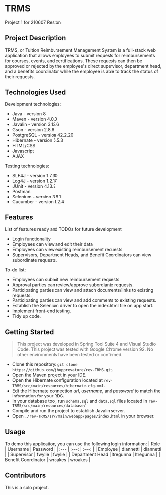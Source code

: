 # TRMS
Project 1 for 210607 Reston

## Project Description

TRMS, or Tuition Reimbursement Management System is a full-stack web application that allows employees to submit requests for reimbursements for courses, events, and certifications. These requests can then be approved or rejected by the employee's direct supervisor, department head, and a benefits coordinator while the employee is able to track the status of their requests.

## Technologies Used

Development technologies:
* Java - version 8
* Maven - version 4.0.0
* Javalin - version 3.13.6
* Gson - version 2.8.6
* PostgreSQL - version 42.2.20
* Hibernate - version 5.5.3
* HTML/CSS
* Javascript
* AJAX

Testing technologies:
* SLF4J - version 1.7.30
* Log4J -  version 1.2.17
* JUnit - version 4.13.2
* Postman
* Selenium - version 3.8.1
* Cucumber - version 1.2.4


## Features

List of features ready and TODOs for future development
* Login functionality
* Employees can view and edit their data
* Employees can view existing reimbursement requests
* Supervisors, Department Heads, and Benefit Coordinators can view subordinate requests.

To-do list:
* Employees can submit new reimbursement requests
* Approval parties can review/approve subordiante requests.
* Participating parties can view and attach documents/links to existing requests.
* Participating parties can view and add comments to existing requests.
* Establish the Selenium driver to open the index.html file on app start.
* Implement front-end testing.
* Tidy up code.

## Getting Started

> This project was developed in Spring Tool Suite 4 and Visual Studio Code.
> This project was tested with Google Chrome version 92.
> No other environments have been tested or confirmed.

- Clone this repository: `git clone https://github.com/jhupprevature/rev-TRMS.git`.
- Open the Maven project in your IDE.
- Open the Hibernate configuration located at `rev-TRMS/src/main/resources/hibernate.cfg.xml`.
- Edt the Hibernate connection *url*, *username*, and *password* to match the information for your RDS.
- In your database tool, run `schema.sql` and `data.sql` files located in `rev-TRMS/src/main/resources/database/`
- Compile and run the project to establish Javalin server.
- Open `./rev-TRMS/src/main/webapp/pages/index.html` in your browser.

## Usage

To demo this applicaiton, you can use the following login information:
| Role  | Username  | Password  |
| :---   | :---:   | :---:   |
| Employee  | diannetti | diannetti |
| Supervisor | fwylie   | fwylie |
| Department Head | ltregunna | ltregunna |
| Benefit Coordinator | wroakes | wroakes |

## Contributors
This is a solo project.